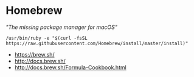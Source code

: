 # Homebrew

_"The missing package manager for macOS"_

```
/usr/bin/ruby -e "$(curl -fsSL https://raw.githubusercontent.com/Homebrew/install/master/install)"
```

* https://brew.sh/
* http://docs.brew.sh/
* http://docs.brew.sh/Formula-Cookbook.html
